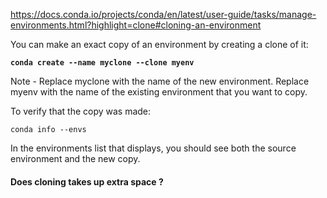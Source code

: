https://docs.conda.io/projects/conda/en/latest/user-guide/tasks/manage-environments.html?highlight=clone#cloning-an-environment

You can make an exact copy of an environment by creating a clone of it:

**`conda create --name myclone --clone myenv`**

Note - Replace myclone with the name of the new environment. Replace myenv with the name of the existing environment that you want to copy.

To verify that the copy was made:

`conda info --envs`

In the environments list that displays, you should see both the source environment and the new copy.

#### Does cloning takes up extra space ?
